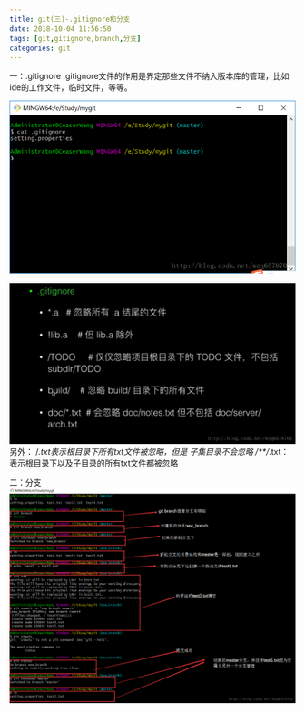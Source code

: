 ```yaml
---
title: git(三)-.gitignore和分支
date: 2018-10-04 11:56:50
tags: [git,gitignore,branch,分支]
categories: git
---
```


一：.gitignore
.gitignore文件的作用是界定那些文件不纳入版本库的管理，比如ide的工作文件，临时文件，等等。
<!-- more -->
![这里写图片描述](2018/10/04/git-三-gitignore和分支/20170710213342759.png)

![这里写图片描述](2018/10/04/git-三-gitignore和分支/20170710215003710.png)
另外：
/*.txt表示根目录下所有txt文件被忽略，但是 子集目录不会忽略
/**/*.txt：表示根目录下以及子目录的所有txt文件都被忽略

二：分支
![这里写图片描述](2018/10/04/git-三-gitignore和分支/20170710221747993.png)
